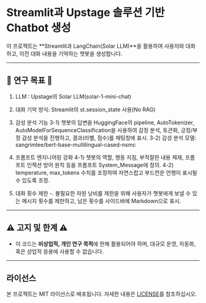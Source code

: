 
# Streamlit과 Upstage 솔루션 기반 Chatbot 생성

이 프로젝트는 **Streamlit과 LangChain(Solar LLM)**을 활용하여 사용자와 대화하고, 이전 대화 내용을 기억하는 챗봇을 생성합니다.

---

## 🎯 연구 목표 🎯

1. LLM : Upstage의 Solar LLM(solar-1-mini-chat)

2. 대화 기억 방식: Streamlit의 st.session_state 사용(No RAG)

3. 감성 분석 기능
  3-1) 챗봇의 답변을 HuggingFace의 pipeline, AutoTokenizer, AutoModelForSequenceClassification을 사용하여 감정 분석, 토큰화, 긍정/부정 감성 분석을 진행하고, 결과(라벨, 점수)를 채팅창에 표시.
  3-2) 감성 분석 모델: sangrimlee/bert-base-multilingual-cased-nsmc

4. 프롬프트 엔지니어링 강화
  4-1) 챗봇의 역할, 행동 지침, 부적절한 내용 제재, 프롬프트 인젝션 방어 원칙 등을 프롬프트 System_Message에 정의.
  4-2)  temperature, max_tokens 수치를 조정하여 자연스럽고 부드런운 언행이 표시될 수 있도록 조정.  

5. 대화 횟수 제한
  -. 불필요한 자원 낭비를 제한을 위해 사용자가 챗봇에게 보낼 수 있는 메시지 횟수를 제한하고, 남은 횟수를 사이드바에 Markdown으로 표시.
  
---

## ⚠️ 고지 및 한계 ⚠️

- 이 코드는 **비상업적, 개인 연구 목적**에 한해 활용되어야 하며, 대규모 운영, 자동화, 혹은 상업적 응용에 사용할 수 없습니다.

---

## 라이선스

본 프로젝트는 MIT 라이선스로 배포됩니다. 자세한 내용은 [LICENSE](./LICENSE)를 참조하십시오.
